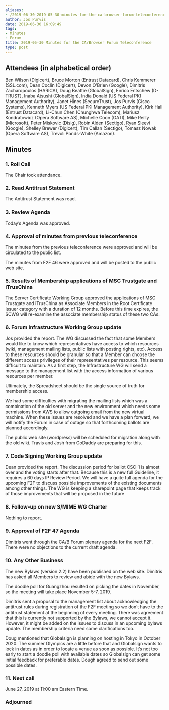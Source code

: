 ```yaml
---
aliases:
- /2019-06-30-2019-05-30-minutes-for-the-ca-browser-forum-teleconference/
author: Jos Purvis
date: 2019-06-30 16:09:49
tags:
- Minutes
- Forum
title: 2019-05-30 Minutes for the CA/Browser Forum Teleconference
type: post
---
```


## Attendees (in alphabetical order) 

Ben Wilson (Digicert), Bruce Morton (Entrust Datacard), Chris Kemmerer (SSL.com), Dean Coclin (Digicert), Devon O’Brien (Google), Dimitris Zacharopoulos (HARICA), Doug Beattie (GlobalSign), Enrico Entschew (D-TRUST), Inaba Atsushi (GlobalSign), India Donald (US Federal PKI Management Authority), Janet Hines (SecureTrust), Jos Purvis (Cisco Systems), Kenneth Myers (US Federal PKI Management Authority), Kirk Hall (Entrust Datacard), Li-Chun Chen (Chunghwa Telecom), Mariusz Kondratowicz (Opera Software AS), Michelle Coon (OATI), Mike Reilly (Microsoft), Peter Miskovic (Disig), Robin Alden (Sectigo), Ryan Sleevi (Google), Shelley Brewer (Digicert), Tim Callan (Sectigo), Tomasz Nowak (Opera Software AS), Trevoli Ponds-White (Amazon).

## Minutes

### 1. Roll Call

The Chair took attendance.

### 2. Read Antitrust Statement

The Antitrust Statement was read.

### 3. Review Agenda

Today’s Agenda was approved.

### 4. Approval of minutes from previous teleconference 

The minutes from the previous teleconference were approved and will be circulated to the public list.

The minutes from F2F 46 were approved and will be posted to the public web site.

### 5. Results of Membership applications of MSC Trustgate and iTrusChina 

The Server Certificate Working Group approved the applications of MSC Trustgate and iTrusChina as Associate Members in the Root Certificate Issuer category with a duration of 12 months. Before this time expires, the SCWG will re-examine the associate membership status of these two CAs.

### 6. Forum Infrastructure Working Group update 

Jos provided the report. The WG discussed the fact that some Members would like to know which representatives have access to which resources (wiki, management mailing lists, public lists with posting rights, etc). Access to these resources should be granular so that a Member can choose the different access privileges of their representatives per resource. This seems difficult to maintain. As a first step, the Infrastructure WG will send a message to the management list with the access information of various resources per member.

Ultimately, the Spreadsheet should be the single source of truth for membership access.

We had some difficulties with migrating the mailing lists which was a combination of the old server and the new environment which needs some permissions from AWS to allow outgoing email from the new virtual machine. When these issues are resolved and we have a plan forward, we will notify the Forum in case of outage so that forthcoming ballots are planned accordingly.

The public web site (wordpress) will be scheduled for migration along with the old wiki. Travis and Josh from GoDaddy are preparing for this.

### 7. Code Signing Working Group update 

Dean provided the report. The discussion period for ballot CSC-1 is almost over and the voting starts after that. Because this is a new full Guideline, it requires a 60 days IP Review Period. We will have a quite full agenda for the upcoming F2F to discuss possible improvements of the existing documents among other things. The WG is keeping a sharepoint page that keeps track of those improvements that will be proposed in the future

### 8. Follow-up on new S/MIME WG Charter 

Nothing to report.

### 9. Approval of F2F 47 Agenda 

Dimitris went through the CA/B Forum plenary agenda for the next F2F. There were no objections to the current draft agenda.

### 10. Any Other Business 

The new Bylaws (version 2.2) have been published on the web site. Dimitris has asked all Members to review and abide with the new Bylaws.

The doodle poll for Guangzhou resulted on picking the dates in November, so the meeting will take place November 5-7, 2019.

Dimitris sent a proposal to the management list about acknowledging the antitrust rules during registration of the F2F meeting so we don’t have to the antitrust statement at the beginning of every meeting. There was agreement that this is currently not supported by the Bylaws, we cannot accept it. However, it might be added on the issues to discuss in an upcoming bylaws update. The membership criteria need some clarifications too.

Doug mentioned that Globalsign is planning on hosting in Tokyo in October 2020. The summer Olympics are a little before that and Globalsign wants to lock in dates as in order to locate a venue as soon as possible. It’s not too early to start a doodle poll with available dates so Globalsign can get some initial feedback for preferable dates. Dough agreed to send out some possible dates.

### 11. Next call

June 27, 2019 at 11:00 am Eastern Time.

### Adjourned